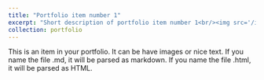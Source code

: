 ```yaml
---
title: "Portfolio item number 1"
excerpt: "Short description of portfolio item number 1<br/><img src='/images/Book.jpg'>"
collection: portfolio
---
```


This is an item in your portfolio. It can be have images or nice text. If you name the file .md, it will be parsed as markdown. If you name the file .html, it will be parsed as HTML. 
